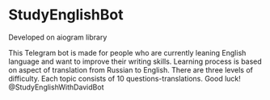 # StudyEnglishBot
Developed on aiogram library

This Telegram bot is made for people who are currently leaning English language and want to 
improve their writing skills. Learning process is based on aspect of translation from Russian to English.
There are three levels of difficulty. Each topic consists of 10 questions-translations. Good luck!
@StudyEnglishWithDavidBot
